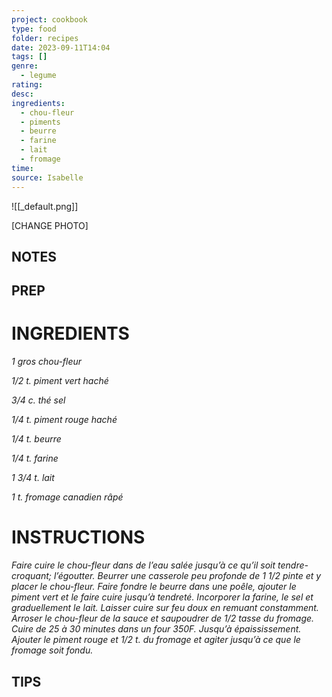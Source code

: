 ```yaml
---
project: cookbook
type: food
folder: recipes
date: 2023-09-11T14:04
tags: []
genre:
  - legume
rating: 
desc: 
ingredients:
  - chou-fleur
  - piments
  - beurre
  - farine
  - lait
  - fromage
time: 
source: Isabelle
---
```


![[_default.png]]

[CHANGE PHOTO]


## NOTES




## PREP


# INGREDIENTS

_1 gros chou-fleur_

_1/2 t. piment vert haché_

_3/4 c. thé sel_

_1/4 t. piment rouge haché_

_1/4 t. beurre_

_1/4 t. farine_

_1 3/4 t. lait_

_1 t. fromage canadien râpé_

# INSTRUCTIONS

_Faire cuire le chou-fleur dans de l’eau salée_
_jusqu’à ce qu’il soit tendre-croquant; l’égoutter._
_Beurrer une casserole peu profonde de 1_
_1/2 pinte et y placer le chou-fleur. Faire fondre_
_le beurre dans une poêle, ajouter le piment_
_vert et le faire cuire jusqu’à tendreté. Incorporer_
_la farine, le sel et graduellement le lait._
_Laisser cuire sur feu doux en remuant constamment._
_Arroser le chou-fleur de la sauce et saupoudrer_
_de 1/2 tasse du fromage. Cuire de_
_25 à 30 minutes dans un four 350F. Jusqu’à_
_épaississement. Ajouter le piment rouge et_
_1/2 t. du fromage et agiter jusqu’à ce que le_
_fromage soit fondu._


## TIPS



